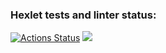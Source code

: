 ### Hexlet tests and linter status:
[![Actions Status](https://github.com/ArtemStruts/frontend-project-lvl2/workflows/hexlet-check/badge.svg)](https://github.com/ArtemStruts/frontend-project-lvl2/actions)
<a href="https://asciinema.org/a/scQK19lwEr7cOHP3NguJOeHzY" target="_blank"><img src="https://asciinema.org/a/scQK19lwEr7cOHP3NguJOeHzY.svg" /></a>
